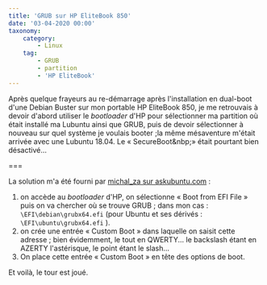 ```yaml
---
title: 'GRUB sur HP EliteBook 850'
date: '03-04-2020 00:00'
taxonomy:
    category:
        - Linux
    tag:
        - GRUB
        - partition
        - 'HP EliteBook'
---
```


Après quelque frayeurs au re-démarrage après l'installation en dual-boot d'une Debian Buster sur mon portable HP EliteBook 850, je me retrouvais à devoir d'abord utiliser le _bootloader_ d'HP pour sélectionner ma partition où était installé ma Lubuntu ainsi que GRUB, puis de devoir sélectionner à nouveau sur quel système je voulais booter&nbsp;;la même mésaventure m'était arrivée avec une Lubuntu 18.04. Le «&nbsp;SecureBoot&nbp;» était pourtant bien désactivé...

===

La solution m'a été fourni par [michal_za sur askubuntu.com](https://askubuntu.com/a/663388)&nbsp;:

1. on accède au _bootloader_ d'HP, on sélectionne «&nbsp;Boot from EFI File&nbsp;» puis on va chercher où se trouve GRUB&nbsp;; dans mon cas&nbsp;: `\EFI\debian\grubx64.efi` (pour Ubuntu et ses dérivés&nbsp;: `\EFI\ubuntu\grubx64.efi` ).
2. on crée une entrée «&nbsp;Custom Boot&nbsp;» dans laquelle on saisit cette adresse&nbsp;; bien évidemment, le tout en QWERTY... le backslash étant en AZERTY l'astérisque, le point étant le slash...
3. On place cette entrée «&nbsp;Custom Boot&nbsp;» en tête des options de boot.

Et voilà, le tour est joué.